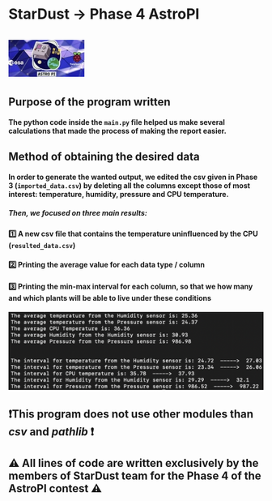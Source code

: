 # StarDust -> Phase 4 AstroPI &nbsp;&nbsp;&nbsp;&nbsp;&nbsp;&nbsp;&nbsp;&nbsp;&nbsp;&nbsp;&nbsp;&nbsp;&nbsp;&nbsp;&nbsp;&nbsp;&nbsp;&nbsp;&nbsp;&nbsp;&nbsp;&nbsp;&nbsp;&nbsp;&nbsp;&nbsp;&nbsp;&nbsp;&nbsp;&nbsp;&nbsp;&nbsp;&nbsp;&nbsp;&nbsp;&nbsp;&nbsp;&nbsp;&nbsp;&nbsp;&nbsp;&nbsp;&nbsp;&nbsp;&nbsp;&nbsp;&nbsp;&nbsp;&nbsp;&nbsp;&nbsp;&nbsp;&nbsp;&nbsp;&nbsp;&nbsp;&nbsp;&nbsp;&nbsp;&nbsp;![AstroPI + ESA](https://github.com/DavidGhergut/StarDust_AstroPI/blob/master/Esa_AstroPI.jpg "Sugestive Image")

## Purpose of the program written

#### The python code inside the ```main.py``` file helped us make several calculations that made the process of making the report easier.

## Method of obtaining the desired data

#### In order to generate the wanted output, we edited the csv given in Phase 3 (```imported_data.csv```) by deleting all the columns except those of most interest: temperature, humidity, pressure and CPU temperature.

##### Then, we focused on three main results:
#### 1️⃣ A new csv file that contains the temperature uninfluenced by the CPU (```resulted_data.csv```)
#### 2️⃣ Printing the average value for each data type / column
#### 3️⃣ Printing the min-max interval for each column, so that we how many and which plants will be able to live under these conditions

![Image about what we printed](https://github.com/DavidGhergut/StarDust_AstroPI/blob/master/Printed_data.png "Sugestive Image")

## ❗️This program does not use other modules than *csv* and *pathlib* ❗️
## ⚠️ All lines of code are written exclusively by the members of StarDust team for the Phase 4 of the AstroPI contest ⚠️
